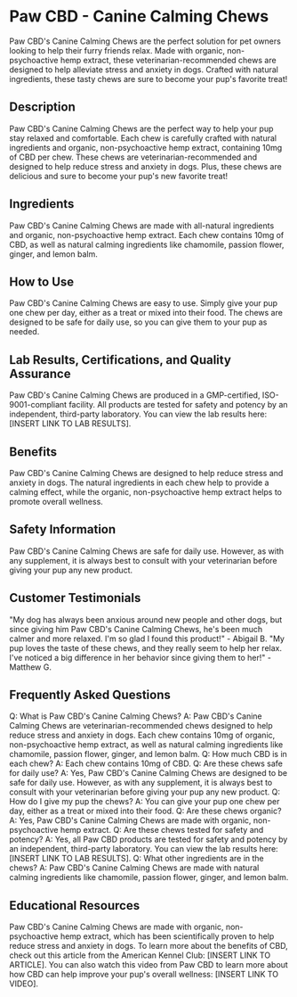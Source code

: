# Paw CBD - Canine Calming Chews
Paw CBD's Canine Calming Chews are the perfect solution for pet owners looking to help their furry friends relax. Made with organic, non-psychoactive hemp extract, these veterinarian-recommended chews are designed to help alleviate stress and anxiety in dogs. Crafted with natural ingredients, these tasty chews are sure to become your pup's favorite treat! 
## Description
Paw CBD's Canine Calming Chews are the perfect way to help your pup stay relaxed and comfortable. Each chew is carefully crafted with natural ingredients and organic, non-psychoactive hemp extract, containing 10mg of CBD per chew. These chews are veterinarian-recommended and designed to help reduce stress and anxiety in dogs. Plus, these chews are delicious and sure to become your pup's new favorite treat! 
## Ingredients
Paw CBD's Canine Calming Chews are made with all-natural ingredients and organic, non-psychoactive hemp extract. Each chew contains 10mg of CBD, as well as natural calming ingredients like chamomile, passion flower, ginger, and lemon balm. 
## How to Use
Paw CBD's Canine Calming Chews are easy to use. Simply give your pup one chew per day, either as a treat or mixed into their food. The chews are designed to be safe for daily use, so you can give them to your pup as needed. 
## Lab Results, Certifications, and Quality Assurance
Paw CBD's Canine Calming Chews are produced in a GMP-certified, ISO-9001-compliant facility. All products are tested for safety and potency by an independent, third-party laboratory. You can view the lab results here: [INSERT LINK TO LAB RESULTS]. 
## Benefits
Paw CBD's Canine Calming Chews are designed to help reduce stress and anxiety in dogs. The natural ingredients in each chew help to provide a calming effect, while the organic, non-psychoactive hemp extract helps to promote overall wellness. 
## Safety Information
Paw CBD's Canine Calming Chews are safe for daily use. However, as with any supplement, it is always best to consult with your veterinarian before giving your pup any new product. 
## Customer Testimonials
"My dog has always been anxious around new people and other dogs, but since giving him Paw CBD's Canine Calming Chews, he's been much calmer and more relaxed. I'm so glad I found this product!" - Abigail B. 
"My pup loves the taste of these chews, and they really seem to help her relax. I've noticed a big difference in her behavior since giving them to her!" - Matthew G. 
## Frequently Asked Questions
Q: What is Paw CBD's Canine Calming Chews? 
A: Paw CBD's Canine Calming Chews are veterinarian-recommended chews designed to help reduce stress and anxiety in dogs. Each chew contains 10mg of organic, non-psychoactive hemp extract, as well as natural calming ingredients like chamomile, passion flower, ginger, and lemon balm. 
Q: How much CBD is in each chew? 
A: Each chew contains 10mg of CBD. 
Q: Are these chews safe for daily use? 
A: Yes, Paw CBD's Canine Calming Chews are designed to be safe for daily use. However, as with any supplement, it is always best to consult with your veterinarian before giving your pup any new product. 
Q: How do I give my pup the chews? 
A: You can give your pup one chew per day, either as a treat or mixed into their food. 
Q: Are these chews organic? 
A: Yes, Paw CBD's Canine Calming Chews are made with organic, non-psychoactive hemp extract. 
Q: Are these chews tested for safety and potency? 
A: Yes, all Paw CBD products are tested for safety and potency by an independent, third-party laboratory. You can view the lab results here: [INSERT LINK TO LAB RESULTS]. 
Q: What other ingredients are in the chews? 
A: Paw CBD's Canine Calming Chews are made with natural calming ingredients like chamomile, passion flower, ginger, and lemon balm. 
## Educational Resources
Paw CBD's Canine Calming Chews are made with organic, non-psychoactive hemp extract, which has been scientifically proven to help reduce stress and anxiety in dogs. To learn more about the benefits of CBD, check out this article from the American Kennel Club: [INSERT LINK TO ARTICLE]. You can also watch this video from Paw CBD to learn more about how CBD can help improve your pup's overall wellness: [INSERT LINK TO VIDEO].